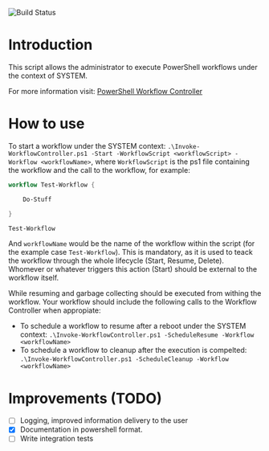 ![Build Status](https://hjlarrea.visualstudio.com/PSWorkflowController/_apis/build/status/PSWorkflowController)

# Introduction

This script allows the administrator to execute PowerShell workflows under the context of SYSTEM.

For more information visit: [PowerShell Workflow Controller](http://hernanjlarrea.com/index.php/powershell-workflow-controller/)

# How to use

To start a workflow under the SYSTEM context: `.\Invoke-WorkflowController.ps1 -Start -WorkflowScript <workflowScript> -Workflow <workflowName>`, where `WorkflowScript` is the ps1 file containing the workflow and the call to the workflow, for example:

```powershell
workflow Test-Workflow {

    Do-Stuff

}

Test-Workflow
```

And `workflowName` would be the name of the workflow within the script (for the example case `Test-Workflow`). This is mandatory, as it is used to teack the workflow through the whole lifecycle (Start, Resume, Delete). Whomever or whatever triggers this action (Start) should be external to the workflow itself.

While resuming and garbage collecting should be executed from withing the workflow. Your workflow should include the following calls to the Workflow Controller when appropiate:

- To schedule a workflow to resume after a reboot under the SYSTEM context: `.\Invoke-WorkflowController.ps1 -ScheduleResume -Workflow <workflowName>`
- To schedule a workflow to cleanup after the execution is compelted: `.\Invoke-WorkflowController.ps1 -ScheduleCleanup -Workflow <workflowName>`

# Improvements (TODO)
- [ ] Logging, improved information delivery to the user
- [X] Documentation in powershell format.
- [ ] Write integration tests
